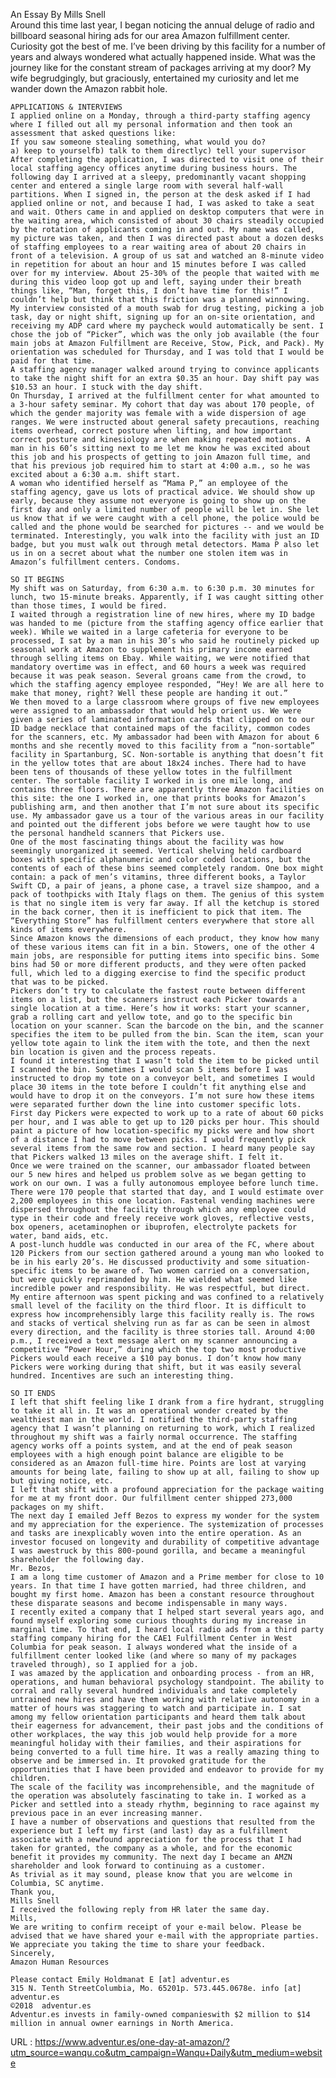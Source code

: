   An Essay By Mills Snell  
    Around this time last year, I began noticing the annual deluge of radio and billboard seasonal hiring ads for our area Amazon fulfillment center. Curiosity got the best of me. I’ve been driving by this facility for a number of years and always wondered what actually happened inside. What was the journey like for the constant stream of packages arriving at my door? My wife begrudgingly, but graciously, entertained my curiosity and let me wander down the Amazon rabbit hole.  
      
    APPLICATIONS & INTERVIEWS  
    I applied online on a Monday, through a third-party staffing agency where I filled out all my personal information and then took an assessment that asked questions like:  
    If you saw someone stealing something, what would you do?  
    a) keep to yourselfb) talk to them directlyc) tell your supervisor  
    After completing the application, I was directed to visit one of their local staffing agency offices anytime during business hours. The following day I arrived at a sleepy, predominantly vacant shopping center and entered a single large room with several half-wall partitions. When I signed in, the person at the desk asked if I had applied online or not, and because I had, I was asked to take a seat and wait. Others came in and applied on desktop computers that were in the waiting area, which consisted of about 30 chairs steadily occupied by the rotation of applicants coming in and out. My name was called, my picture was taken, and then I was directed past about a dozen desks of staffing employees to a rear waiting area of about 20 chairs in front of a television. A group of us sat and watched an 8-minute video in repetition for about an hour and 15 minutes before I was called over for my interview. About 25-30% of the people that waited with me during this video loop got up and left, saying under their breath things like, “Man, forget this, I don’t have time for this!” I couldn’t help but think that this friction was a planned winnowing.  
    My interview consisted of a mouth swab for drug testing, picking a job task, day or night shift, signing up for an on-site orientation, and receiving my ADP card where my paycheck would automatically be sent. I chose the job of “Picker”, which was the only job available (the four main jobs at Amazon Fulfillment are Receive, Stow, Pick, and Pack). My orientation was scheduled for Thursday, and I was told that I would be paid for that time.  
    A staffing agency manager walked around trying to convince applicants to take the night shift for an extra $0.35 an hour. Day shift pay was $10.53 an hour. I stuck with the day shift.  
    On Thursday, I arrived at the fulfillment center for what amounted to a 3-hour safety seminar. My cohort that day was about 170 people, of which the gender majority was female with a wide dispersion of age ranges. We were instructed about general safety precautions, reaching items overhead, correct posture when lifting, and how important correct posture and kinesiology are when making repeated motions. A man in his 60’s sitting next to me let me know he was excited about this job and his prospects of getting to join Amazon full time, and that his previous job required him to start at 4:00 a.m., so he was excited about a 6:30 a.m. shift start.  
    A woman who identified herself as “Mama P,” an employee of the staffing agency, gave us lots of practical advice. We should show up early, because they assume not everyone is going to show up on the first day and only a limited number of people will be let in. She let us know that if we were caught with a cell phone, the police would be called and the phone would be searched for pictures -- and we would be terminated. Interestingly, you walk into the facility with just an ID badge, but you must walk out through metal detectors. Mama P also let us in on a secret about what the number one stolen item was in Amazon’s fulfillment centers. Condoms.  
      
    SO IT BEGINS  
    My shift was on Saturday, from 6:30 a.m. to 6:30 p.m. 30 minutes for lunch, two 15-minute breaks. Apparently, if I was caught sitting other than those times, I would be fired.  
    I waited through a registration line of new hires, where my ID badge was handed to me (picture from the staffing agency office earlier that week). While we waited in a large cafeteria for everyone to be processed, I sat by a man in his 30’s who said he routinely picked up seasonal work at Amazon to supplement his primary income earned through selling items on Ebay. While waiting, we were notified that mandatory overtime was in effect, and 60 hours a week was required because it was peak season. Several groans came from the crowd, to which the staffing agency employee responded, “Hey! We are all here to make that money, right? Well these people are handing it out.”  
    We then moved to a large classroom where groups of five new employees were assigned to an ambassador that would help orient us. We were given a series of laminated information cards that clipped on to our ID badge necklace that contained maps of the facility, common codes for the scanners, etc. My ambassador had been with Amazon for about 6 months and she recently moved to this facility from a “non-sortable” facility in Spartanburg, SC. Non-sortable is anything that doesn’t fit in the yellow totes that are about 18x24 inches. There had to have been tens of thousands of these yellow totes in the fulfillment center. The sortable facility I worked in is one mile long, and contains three floors. There are apparently three Amazon facilities on this site: the one I worked in, one that prints books for Amazon’s publishing arm, and then another that I’m not sure about its specific use. My ambassador gave us a tour of the various areas in our facility and pointed out the different jobs before we were taught how to use the personal handheld scanners that Pickers use.  
    One of the most fascinating things about the facility was how seemingly unorganized it seemed. Vertical shelving held cardboard boxes with specific alphanumeric and color coded locations, but the contents of each of these bins seemed completely random. One box might contain: a pack of men’s vitamins, three different books, a Taylor Swift CD, a pair of jeans, a phone case, a travel size shampoo, and a pack of toothpicks with Italy flags on them. The genius of this system is that no single item is very far away. If all the ketchup is stored in the back corner, then it is inefficient to pick that item. The “Everything Store” has fulfillment centers everywhere that store all kinds of items everywhere.  
    Since Amazon knows the dimensions of each product, they know how many of these various items can fit in a bin. Stowers, one of the other 4 main jobs, are responsible for putting items into specific bins. Some bins had 50 or more different products, and they were often packed full, which led to a digging exercise to find the specific product that was to be picked.  
    Pickers don’t try to calculate the fastest route between different items on a list, but the scanners instruct each Picker towards a single location at a time. Here’s how it works: start your scanner, grab a rolling cart and yellow tote, and go to the specific bin location on your scanner. Scan the barcode on the bin, and the scanner specifies the item to be pulled from the bin. Scan the item, scan your yellow tote again to link the item with the tote, and then the next bin location is given and the process repeats.  
    I found it interesting that I wasn’t told the item to be picked until I scanned the bin. Sometimes I would scan 5 items before I was instructed to drop my tote on a conveyor belt, and sometimes I would place 30 items in the tote before I couldn’t fit anything else and would have to drop it on the conveyors. I’m not sure how these items were separated further down the line into customer specific lots.  
    First day Pickers were expected to work up to a rate of about 60 picks per hour, and I was able to get up to 120 picks per hour. This should paint a picture of how location-specific my picks were and how short of a distance I had to move between picks. I would frequently pick several items from the same row and section. I heard many people say that Pickers walked 13 miles on the average shift. I felt it.  
    Once we were trained on the scanner, our ambassador floated between our 5 new hires and helped us problem solve as we began getting to work on our own. I was a fully autonomous employee before lunch time. There were 170 people that started that day, and I would estimate over 2,200 employees in this one location. Fastenal vending machines were dispersed throughout the facility through which any employee could type in their code and freely receive work gloves, reflective vests, box openers, acetaminophen or ibuprofen, electrolyte packets for water, band aids, etc.  
    A post-lunch huddle was conducted in our area of the FC, where about 120 Pickers from our section gathered around a young man who looked to be in his early 20’s. He discussed productivity and some situation-specific items to be aware of. Two women carried on a conversation, but were quickly reprimanded by him. He wielded what seemed like incredible power and responsibility. He was respectful, but direct.  
    My entire afternoon was spent picking and was confined to a relatively small level of the facility on the third floor. It is difficult to express how incomprehensibly large this facility really is. The rows and stacks of vertical shelving run as far as can be seen in almost every direction, and the facility is three stories tall. Around 4:00 p.m., I received a text message alert on my scanner announcing a competitive “Power Hour,” during which the top two most productive Pickers would each receive a $10 pay bonus. I don’t know how many Pickers were working during that shift, but it was easily several hundred. Incentives are such an interesting thing.  
      
    SO IT ENDS  
    I left that shift feeling like I drank from a fire hydrant, struggling to take it all in. It was an operational wonder created by the wealthiest man in the world. I notified the third-party staffing agency that I wasn’t planning on returning to work, which I realized throughout my shift was a fairly normal occurrence. The staffing agency works off a points system, and at the end of peak season employees with a high enough point balance are eligible to be considered as an Amazon full-time hire. Points are lost at varying amounts for being late, failing to show up at all, failing to show up but giving notice, etc.  
    I left that shift with a profound appreciation for the package waiting for me at my front door. Our fulfillment center shipped 273,000 packages on my shift.  
    The next day I emailed Jeff Bezos to express my wonder for the system and my appreciation for the experience. The systemization of processes and tasks are inexplicably woven into the entire operation. As an investor focused on longevity and durability of competitive advantage I was awestruck by this 800-pound gorilla, and became a meaningful shareholder the following day.  
    Mr. Bezos,  
    I am a long time customer of Amazon and a Prime member for close to 10 years. In that time I have gotten married, had three children, and bought my first home. Amazon has been a constant resource throughout these disparate seasons and become indispensable in many ways.  
    I recently exited a company that I helped start several years ago, and found myself exploring some curious thoughts during my increase in marginal time. To that end, I heard local radio ads from a third party staffing company hiring for the CAE1 Fulfillment Center in West Columbia for peak season. I always wondered what the inside of a fulfillment center looked like (and where so many of my packages traveled through), so I applied for a job.  
    I was amazed by the application and onboarding process - from an HR, operations, and human behavioral psychology standpoint. The ability to corral and rally several hundred individuals and take completely untrained new hires and have them working with relative autonomy in a matter of hours was staggering to watch and participate in. I sat among my fellow orientation participants and heard them talk about their eagerness for advancement, their past jobs and the conditions of other workplaces, the way this job would help provide for a more meaningful holiday with their families, and their aspirations for being converted to a full time hire. It was a really amazing thing to observe and be immersed in. It provoked gratitude for the opportunities that I have been provided and endeavor to provide for my children.  
    The scale of the facility was incomprehensible, and the magnitude of the operation was absolutely fascinating to take in. I worked as a Picker and settled into a steady rhythm, beginning to race against my previous pace in an ever increasing manner.  
    I have a number of observations and questions that resulted from the experience but I left my first (and last) day as a fulfillment associate with a newfound appreciation for the process that I had taken for granted, the company as a whole, and for the economic benefit it provides my community. The next day I became an AMZN shareholder and look forward to continuing as a customer.  
    As trivial as it may sound, please know that you are welcome in Columbia, SC anytime.  
    Thank you,  
    Mills Snell  
    I received the following reply from HR later the same day.  
    Mills,  
    We are writing to confirm receipt of your e-mail below. Please be advised that we have shared your e-mail with the appropriate parties. We appreciate you taking the time to share your feedback.  
    Sincerely,  
    Amazon Human Resources  
      
    Please contact Emily Holdmanat E [at] adventur.es  
    315 N. Tenth StreetColumbia, Mo. 65201p. 573.445.0678e. info [at] adventur.es  
    ©2018  adventur.es  
    Adventur.es invests in family-owned companieswith $2 million to $14 million in annual owner earnings in North America.  
    
  URL : https://www.adventur.es/one-day-at-amazon/?utm_source=wanqu.co&utm_campaign=Wanqu+Daily&utm_medium=website